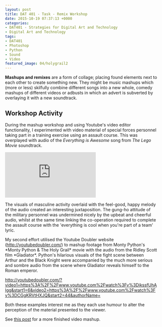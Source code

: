 ```yaml
---
layout: post
title: DAT 401 - Task - Remix Workshop
date: 2015-10-19 07:37:13 +0000
categories:
- DAT401 - Strategies for Digital Art and Technology
- Digital Art and Technology
tags:
- DAT401
- Photoshop
- Python
- Sound
- Video
featured_image: 04/holygrail2
---
```

**Mashups and remixes** are a form of collage; placing found elements next to each other to create something new. They might be music mashups which (more or less) skilfully combine different songs into a new whole, comedy mashups of different videos or adbusts in which an advert is subverted by overlaying it with a new soundtrack.

## Workshop Activity

During the mashup workshop and using Youtube's video editor functionality, I experimented with video material of special forces personnel taking part in a training exercise using an assault course. This was overplayed with audio of the *Everything is Awesome* song from *The Lego Movie* soundtrack.

<div class="embed-container"><iframe src="https://www.youtube.com/embed/aKkyoiP4syY" frameborder="0" allow="accelerometer; autoplay; clipboard-write; encrypted-media; gyroscope; picture-in-picture" allowfullscreen></iframe></div>

The visuals of masculine activity overlaid with the feel-good, happy melody of the audio created an interesting juxtaposition. The gung-ho attitude of the military personnel was undermined nicely by the upbeat and cheerful audio, whilst at the same time linking the co-operation required to complete the assault course with the 'everything is cool when you're part of a team' lyric.

<p>My second effort utilised the Youtube Doubler website (<a href="http://youtubedoubler.com/">http://youtubedoubler.com/</a>) to mashup footage from Monty Python's *Monty Python &amp; The Holy Grail* movie with the audio from the Ridley Scott film *Gladiator*. Python's hilarious visuals of the fight scene between Arthur and the Black Knight were accompanied by the much more serious and sombre audio from the scene where Gladiator reveals himself to the Roman emperor.</p>

<p><a href="http://youtubedoubler.com/?video1=https%3A%2F%2Fwww.youtube.com%2Fwatch%3Fv%3DikssfUhAlgg&amp;start1=6&amp;video2=https%3A%2F%2Fwww.youtube.com%2Fwatch%3Fv%3DCGgKRVtHXJQ&amp;start2=44&amp;authorName">http://youtubedoubler.com/?video1=https%3A%2F%2Fwww.youtube.com%2Fwatch%3Fv%3DikssfUhAlgg&amp;start1=6&amp;video2=https%3A%2F%2Fwww.youtube.com%2Fwatch%3Fv%3DCGgKRVtHXJQ&amp;start2=44&amp;authorName</a><a href="http://youtubedoubler.com/?video1=https%3A%2F%2Fwww.youtube.com%2Fwatch%3Fv%3DikssfUhAlgg&amp;start1=6&amp;video2=https%3A%2F%2Fwww.youtube.com%2Fwatch%3Fv%3DCGgKRVtHXJQ&amp;start2=44&amp;authorName=">=</a></p>

Both these examples interest me as they each use humour to alter the perception of the material presented to the viewer.

<p>See <a href="http://www.circleseven.co.uk/2015/10/20/loveyourmorphology-blade-runner-vs-match-com/">this post</a> for a more finished video mashup.</p>
